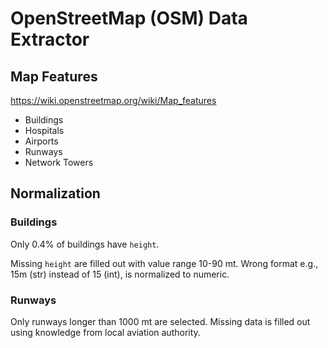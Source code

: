 # OpenStreetMap (OSM) Data Extractor

## Map Features

https://wiki.openstreetmap.org/wiki/Map_features

- Buildings
- Hospitals
- Airports
- Runways
- Network Towers

## Normalization

### Buildings

Only 0.4% of buildings have `height`.

Missing `height` are filled out with value range 10-90 mt.
Wrong format e.g., 15m (str) instead of 15 (int), is normalized to numeric.

### Runways

Only runways longer than 1000 mt are selected.
Missing data is filled out using knowledge from local aviation authority.
